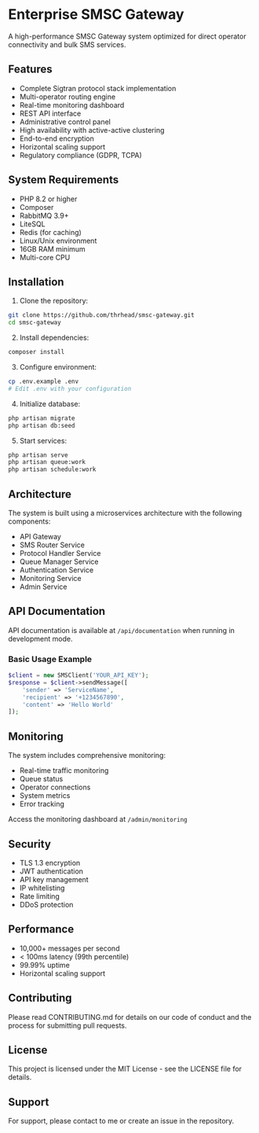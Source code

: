 # Enterprise SMSC Gateway

A high-performance SMSC Gateway system optimized for direct operator connectivity and bulk SMS services.

## Features

- Complete Sigtran protocol stack implementation
- Multi-operator routing engine
- Real-time monitoring dashboard
- REST API interface
- Administrative control panel
- High availability with active-active clustering
- End-to-end encryption
- Horizontal scaling support
- Regulatory compliance (GDPR, TCPA)

## System Requirements

- PHP 8.2 or higher
- Composer
- RabbitMQ 3.9+
- LiteSQL
- Redis (for caching)
- Linux/Unix environment
- 16GB RAM minimum
- Multi-core CPU

## Installation

1. Clone the repository:
```bash
git clone https://github.com/thrhead/smsc-gateway.git
cd smsc-gateway
```

2. Install dependencies:
```bash
composer install
```

3. Configure environment:
```bash
cp .env.example .env
# Edit .env with your configuration
```

4. Initialize database:
```bash
php artisan migrate
php artisan db:seed
```

5. Start services:
```bash
php artisan serve
php artisan queue:work
php artisan schedule:work
```

## Architecture

The system is built using a microservices architecture with the following components:

- API Gateway
- SMS Router Service
- Protocol Handler Service
- Queue Manager Service
- Authentication Service
- Monitoring Service
- Admin Service

## API Documentation

API documentation is available at `/api/documentation` when running in development mode.

### Basic Usage Example

```php
$client = new SMSClient('YOUR_API_KEY');
$response = $client->sendMessage([
    'sender' => 'ServiceName',
    'recipient' => '+1234567890',
    'content' => 'Hello World'
]);
```

## Monitoring

The system includes comprehensive monitoring:

- Real-time traffic monitoring
- Queue status
- Operator connections
- System metrics
- Error tracking

Access the monitoring dashboard at `/admin/monitoring`

## Security

- TLS 1.3 encryption
- JWT authentication
- API key management
- IP whitelisting
- Rate limiting
- DDoS protection

## Performance

- 10,000+ messages per second
- < 100ms latency (99th percentile)
- 99.99% uptime
- Horizontal scaling support

## Contributing

Please read CONTRIBUTING.md for details on our code of conduct and the process for submitting pull requests.

## License

This project is licensed under the MIT License - see the LICENSE file for details.

## Support

For support, please contact to me or create an issue in the repository. 
